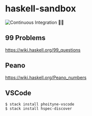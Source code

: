 # haskell-sandbox

![Continuous Integration 👮‍♂️](https://github.com/godu/haskell-sandbox/workflows/Continuous%20Integration%20%F0%9F%91%AE%E2%80%8D%E2%99%82%EF%B8%8F/badge.svg)

## 99 Problems


https://wiki.haskell.org/99_questions

## Peano

https://wiki.haskell.org/Peano_numbers




## VSCode

```shell
$ stack install phoityne-vscode
$ stack install hspec-discover
```
